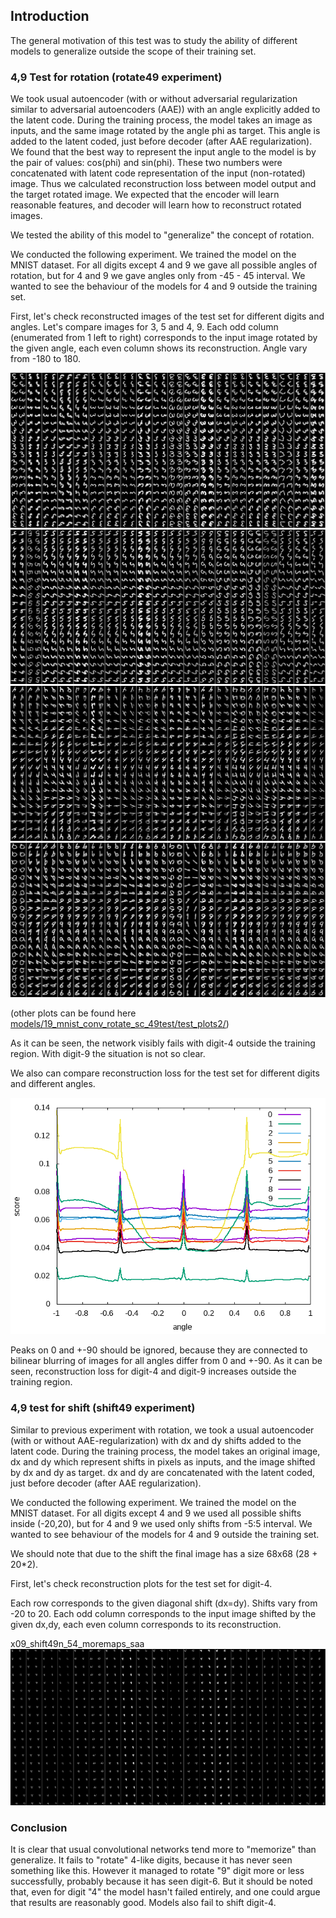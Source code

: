 ﻿## Introduction

The general motivation of this test was to study the ability of different
models to generalize outside the scope of their training set. 


### 4,9 Test for rotation  (rotate49 experiment)

We took usual autoencoder (with or without adversarial regularization similar to adversarial autoencoders (AAE)) with an angle explicitly added to the latent code. During the training process, the model takes an image as inputs, and the same image rotated by the angle phi as target. This angle is added to the latent coded, just before decoder (after AAE regularization).
We found that the best way to represent the input angle to the model is by the pair of values: cos(phi) and sin(phi). These two numbers were concatenated with latent code representation of the input (non-rotated) image. Thus we calculated reconstruction loss between model output and the target rotated image. We expected that the encoder will learn reasonable features, and decoder will learn how to reconstruct rotated images. 

We tested the ability of this model to "generalize" the concept of rotation.

We conducted the following experiment. We trained the model on the MNIST dataset. For all digits except 4 and 9 we gave all possible angles of rotation, but for 4 and 9 we gave angles only from -45 - 45 interval. We wanted to see the behaviour of the models for 4 and 9 outside the training set.

First, let's check reconstructed images of the test set for different digits and angles. Let's compare images for 3, 5 and 4, 9. Each odd column (enumerated from 1 left to right) corresponds to the input image rotated by the given angle, each even column shows its reconstruction. Angle vary from -180 to 180.

![3](models/19_mnist_conv_rotate_sc_49test/test_plots2_wline/rec_99999_3.png)
![5](models/19_mnist_conv_rotate_sc_49test/test_plots2_wline/rec_99999_5.png)
![4](models/19_mnist_conv_rotate_sc_49test/test_plots2_wline/rec_99999_4.png)
![9](models/19_mnist_conv_rotate_sc_49test/test_plots2_wline/rec_99999_9.png)

(other plots can be found here [models/19_mnist_conv_rotate_sc_49test/test_plots2/](models/19_mnist_conv_rotate_sc_49test/test_plots2/))

As it can be seen, the network visibly fails with digit-4 outside the training region. With digit-9 the situation is not so clear.

We also can compare reconstruction loss for the test set for different digits and different angles.

![rec_scores](models/19_mnist_conv_rotate_sc_49test/rec_scores/all_scores_99999.png)

Peaks on 0 and +-90 should be ignored, because they are connected to bilinear blurring of images for all angles differ from 0
and +-90. 
As it can be seen, reconstruction loss for digit-4 and digit-9 increases outside the training region. 

### 4,9 test for shift (shift49 experiment)

Similar to previous experiment with rotation, we took a usual autoencoder (with or without AAE-regularization) with dx and dy shifts added  to the latent code. During the training process, the model takes an original image, dx and dy which represent shifts in pixels as inputs, and the image shifted by dx and dy as target. dx and dy are concatenated with the latent coded, just before decoder (after AAE regularization).

We conducted the following experiment. We trained the model on the MNIST dataset. For all digits except 4 and 9 we used all possible shifts inside (-20,20), but for 4 and 9 we used only shifts from -5:5 interval. We wanted to see behaviour of the models for 4 and 9 outside the training set.

We should note that due to the shift the final image has a size 68x68 (28 + 20*2).

First, let's check reconstruction plots for the test set for digit-4.

Each row corresponds to the given diagonal shift (dx=dy). Shifts vary from -20 to 20. Each odd column corresponds to the input image shifted by the given dx,dy, each even column corresponds to its reconstruction. 

x09_shift49n_54_moremaps_saa
![x09_shift49n_54_moremaps_saa](models/x09_shift49n_54_moremaps_saa/test_plots2reg_diag_wline/rec_99999_4.png)


### Conclusion

It is clear that usual convolutional networks tend more to "memorize" than generalize. It fails to "rotate" 4-like digits, because it has never seen something like this. However it managed to rotate "9" digit more or less successfully, probably because it has seen digit-6. But it should be noted that, even for digit "4" the model hasn't failed entirely, and one could argue that results are reasonably good. Models also fail to shift digit-4.
